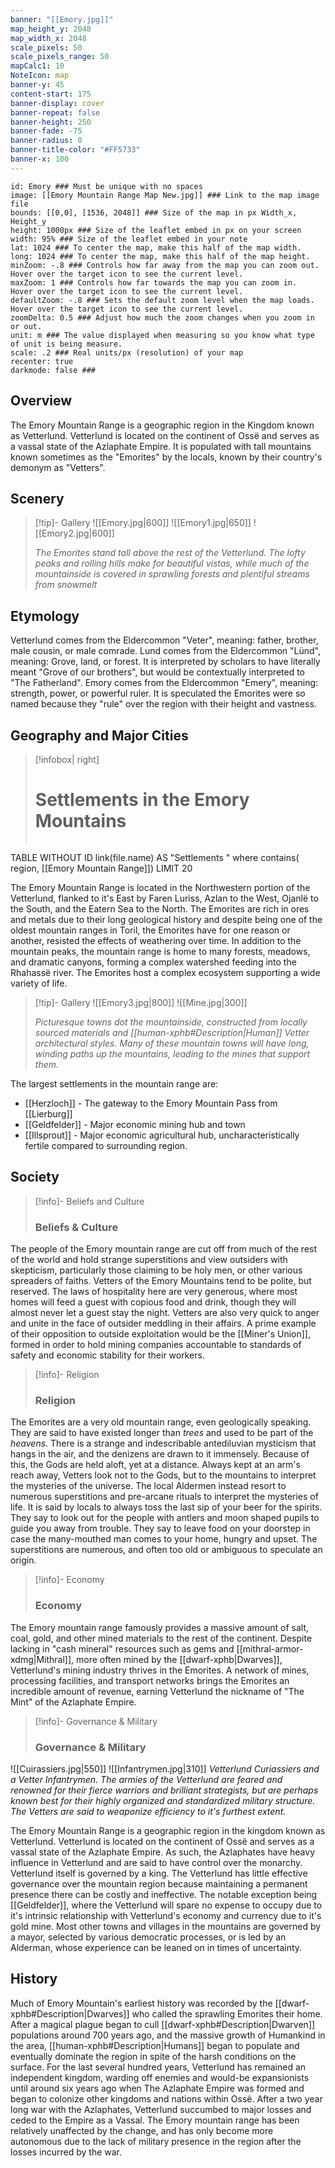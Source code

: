 ```yaml
---
banner: "[[Emory.jpg]]"
map_height_y: 2048
map_width_x: 2048
scale_pixels: 50
scale_pixels_range: 50
mapCalc1: 10
NoteIcon: map
banner-y: 45
content-start: 175
banner-display: cover
banner-repeat: false
banner-height: 250
banner-fade: -75
banner-radius: 0
banner-title-color: "#FF5733"
banner-x: 100
---
```


```leaflet
id: Emory ### Must be unique with no spaces
image: [[Emory Mountain Range Map New.jpg]] ### Link to the map image file
bounds: [[0,0], [1536, 2048]] ### Size of the map in px Width_x, Height_y
height: 1000px ### Size of the leaflet embed in px on your screen
width: 95% ### Size of the leaflet embed in your note
lat: 1024 ### To center the map, make this half of the map width. 
long: 1024 ### To center the map, make this half of the map height. 
minZoom: -.8 ### Controls how far away from the map you can zoom out. Hover over the target icon to see the current level. 
maxZoom: 1 ### Controls how far towards the map you can zoom in.  Hover over the target icon to see the current level. 
defaultZoom: -.8 ### Sets the default zoom level when the map loads.  Hover over the target icon to see the current level. 
zoomDelta: 0.5 ### Adjust how much the zoom changes when you zoom in or out. 
unit: m ### The value displayed when measuring so you know what type of unit is being measure.
scale: .2 ### Real units/px (resolution) of your map
recenter: true
darkmode: false ###

```

## Overview

The Emory Mountain Range is a geographic region in the Kingdom known as Vetterlund. Vetterlund is located on the continent of Ossë and serves as a vassal state of the Azlaphate Empire. It is populated with tall mountains known sometimes as the "Emorites" by the locals, known by their country's demonym as "Vetters".

## Scenery
> [!tip]- Gallery
![[Emory.jpg|600]]     ![[Emory1.jpg|650]]     ![[Emory2.jpg|600]]
>
>*The Emorites stand tall above the rest of the Vetterlund. The lofty peaks and rolling hills make for beautiful vistas, while much of the mountainside is covered in sprawling forests and plentiful streams  from snowmelt*

## Etymology

Vetterlund comes from the Eldercommon "Veter", meaning: father, brother, male cousin, or male comrade. Lund comes from the Eldercommon "Lünd", meaning: Grove, land, or forest. It is interpreted by scholars to have literally meant "Grove of our brothers", but would be contextually interpreted to "The Fatherland". Emory comes from the Eldercommon "Emery", meaning: strength, power, or powerful ruler. It is speculated the Emorites were so named because they "rule" over the region with their height and vastness.

## Geography and Major Cities

> [!infobox| right]
> # Settlements in the Emory Mountains
> ```dataview
TABLE WITHOUT ID link(file.name) AS "Settlements "
where contains( region, [[Emory Mountain Range]])
LIMIT 20

The Emory Mountain Range is located in the Northwestern portion of the Vetterlund, flanked to it's East by Faren Luriss, Azlan to the West, Ojanlë to the South, and the Eatern Sea to the North. The Emorites are rich in ores and metals due to their long geological history and despite being one of the oldest mountain ranges in Toril, the Emorites have for one reason or another, resisted the effects of weathering over time. In addition to the mountain peaks, the mountain range is home to many forests, meadows, and dramatic canyons, forming a complex watershed feeding into the Rhahassë river. The Emorites host a complex ecosystem supporting a wide variety of life.

> [!tip]- Gallery
![[Emory3.jpg|800]]     ![[Mine.jpg|300]]
>
>*Picturesque towns dot the mountainside, constructed from locally sourced materials and [[human-xphb#Description|Human]] Vetter architectural styles. Many of these mountain towns will have long, winding paths up the mountains, leading to the mines that support them.*

The largest settlements in the mountain range are:
- [[Herzloch]] - The gateway to the Emory Mountain Pass from [[Lierburg]]
- [[Geldfelder]] - Major economic mining hub and town
- [[Illsprout]] - Major economic agricultural hub, uncharacteristically fertile compared to surrounding region.

## Society

> [!info]- Beliefs and Culture
> ### Beliefs & Culture
The people of the Emory mountain range are cut off from much of the rest of the world and hold strange superstitions and view outsiders with skepticism, particularly those claiming to be holy men, or other various spreaders of faiths. Vetters of the Emory Mountains tend to be polite, but reserved. The laws of hospitality here are very generous, where most homes will feed a guest with copious food and drink, though they will almost never let a guest stay the night. Vetters are also very quick to anger and unite in the face of outsider meddling in their affairs. A prime example of their opposition to outside exploitation would be the [[Miner's Union]], formed in order to hold mining companies accountable to standards of safety and economic stability for their workers. 

> [!info]- Religion
> ### Religion
The Emorites are a very old mountain range, even geologically speaking. They are said to have existed longer than *trees* and used to be part of the *heavens*. There is a strange and indescribable antediluvian mysticism that hangs in the air, and the denizens are drawn to it immensely. Because of this, the Gods are held aloft, yet at a distance. Always kept at an arm's reach away, Vetters look not to the Gods, but to the mountains to interpret the mysteries of the universe. The local Aldermen instead resort to numerous superstitions and pre-arcane rituals to interpret the mysteries of life. It is said by locals to always toss the last sip of your beer for the spirits. They say to look out for the people with antlers and moon shaped pupils to guide you away from trouble. They say to leave food on your doorstep in case the many-mouthed man comes to your home, hungry and upset. The superstitions are numerous, and often too old or ambiguous to speculate an origin.

> [!info]- Economy
> ### Economy
The Emory mountain range famously provides a massive amount of salt, coal, gold, and other mined materials to the rest of the continent. Despite lacking in "cash mineral" resources such as gems and [[mithral-armor-xdmg|Mithral]], more often mined by the [[dwarf-xphb|Dwarves]], Vetterlund's mining industry thrives in the Emorites. A network of mines, processing facilities, and transport networks brings the Emorites an incredible amount of revenue, earning Vetterlund the nickname of "The Mint" of the Azlaphate Empire.

> [!info]- Governance & Military
> ### Governance & Military
![[Cuirassiers.jpg|550]]     ![[Infantrymen.jpg|310]]
*Vetterlund Curiassiers and a Vetter Infantrymen. The armies of the Vetterlund are feared and renowned for their fierce warriors and brilliant strategists, but are perhaps known best for their highly organized and standardized military structure. The Vetters are said to weaponize efficiency to it's furthest extent.*
>
The Emory Mountain Range is a geographic region in the kingdom known as Vetterlund. Vetterlund is located on the continent of Ossë and serves as a vassal state of the Azlaphate Empire. As such, the Azlaphates have heavy influence in Vetterlund and are said to have control over the monarchy. Vetterlund itself is governed by a king. The Vetterlund has little effective governance over the mountain region because maintaining a permanent presence there can be costly and ineffective. The notable exception being [[Geldfelder]], where the Vetterlund will spare no expense to occupy due to it's intrinsic relationship with Vetterlund's economy and currency due to it's gold mine. Most other towns and villages in the mountains are governed by a mayor, selected by various democratic processes, or is led by an Alderman, whose experience can be leaned on in times of uncertainty.

## History

Much of Emory Mountain's earliest history was recorded by the [[dwarf-xphb#Description|Dwarves]] who called the sprawling Emorites their home. After a magical plague began to cull [[dwarf-xphb#Description|Dwarven]] populations around 700 years ago, and the massive growth of Humankind in the area, [[human-xphb#Description|Humans]] began to populate and eventually dominate the region in spite of the harsh conditions on the surface. For the last several hundred years, Vetterlund has remained an independent kingdom, warding off enemies and would-be expansionists until around six years ago when The Azlaphate Empire was formed and began to colonize other kingdoms and nations within Ossë. After a two year long war with the Azlaphates, Vetterlund succumbed to major losses and ceded to the Empire as a Vassal. The Emory mountain range has been relatively unaffected by the change, and has only become more autonomous due to the lack of military presence in the region after the losses incurred by the war.
